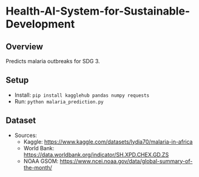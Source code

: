 # Health-AI-System-for-Sustainable-Development
## Overview
Predicts malaria outbreaks for SDG 3.

## Setup
- Install: `pip install kagglehub pandas numpy requests`
- Run: `python malaria_prediction.py`

## Dataset
- Sources:
  - Kaggle: https://www.kaggle.com/datasets/lydia70/malaria-in-africa
  - World Bank: https://data.worldbank.org/indicator/SH.XPD.CHEX.GD.ZS
  - NOAA GSOM: https://www.ncei.noaa.gov/data/global-summary-of-the-month/